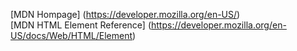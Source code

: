 [MDN Hompage] (https://developer.mozilla.org/en-US/)<br>
[MDN HTML Element Reference] (https://developer.mozilla.org/en-US/docs/Web/HTML/Element)